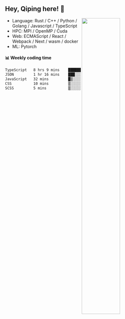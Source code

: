 

## Hey, Qiping here! :wave:

[<img align="right" width="50%" src="https://github-readme-stats.vercel.app/api?username=ppppqp&theme=dark&show_icons=true">](https://metrics.lecoq.io/ppppqp?template=classic)



-   Language: Rust / C++ / Python / Golang / Javascript / TypeScript
-   HPC: MPI / OpenMP / Cuda
-   Web: ECMAScript / React / Webpack / Next / wasm / docker
-   ML: Pytorch



#### :bar_chart: Weekly coding time

<!--START_SECTION:waka-->

```txt
TypeScript   8 hrs 9 mins    ███████████████████▒░░░░░   77.77 %
JSON         1 hr 16 mins    ███░░░░░░░░░░░░░░░░░░░░░░   12.20 %
JavaScript   32 mins         █▒░░░░░░░░░░░░░░░░░░░░░░░   05.11 %
CSS          10 mins         ▒░░░░░░░░░░░░░░░░░░░░░░░░   01.73 %
SCSS         5 mins          ▒░░░░░░░░░░░░░░░░░░░░░░░░   00.94 %
```

<!--END_SECTION:waka-->

